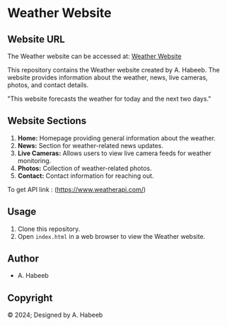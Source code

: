 # Weather Website

## Website URL

The Weather website can be accessed at: [Weather Website](https://ahmedhabeeb20.github.io/Weather/)

This repository contains the Weather website created by A. Habeeb. The website provides information about the weather, news, live cameras, photos, and contact details.


"This website forecasts the weather for today and the next two days."





## Website Sections

1. **Home:** Homepage providing general information about the weather.
2. **News:** Section for weather-related news updates.
3. **Live Cameras:** Allows users to view live camera feeds for weather monitoring.
4. **Photos:** Collection of weather-related photos.
5. **Contact:** Contact information for reaching out.

To get API link : (https://www.weatherapi.com/)

## Usage

1. Clone this repository.
2. Open `index.html` in a web browser to view the Weather website.

## Author

- A. Habeeb

## Copyright

© 2024; Designed by A. Habeeb
